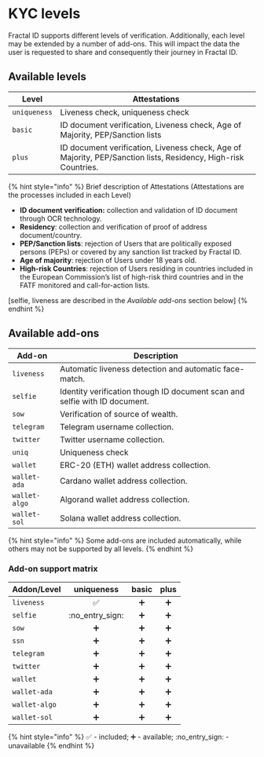 # KYC levels

Fractal ID supports different levels of verification. Additionally, each level may be extended by a number of add-ons. This will impact the data the user is requested to share and consequently their journey in Fractal ID.

## Available levels

| Level        | Attestations                                                                                                   |
| ------------ | -------------------------------------------------------------------------------------------------------------- |
| `uniqueness` | Liveness check, uniqueness check                                                                               |
| `basic`      | ID document verification, Liveness check, Age of Majority, PEP/Sanction lists                                  |
| `plus`       | ID document verification, Liveness check, Age of Majority, PEP/Sanction lists, Residency, High-risk Countries. |

{% hint style="info" %}
Brief description of Attestations (Attestations are the processes included in each Level)

* **ID document verification:** collection and validation of ID document through OCR technology.
* **Residency**: collection and verification of proof of address document/country.&#x20;
* **PEP/Sanction lists**: rejection of Users that are politically exposed persons (PEPs) or covered by any sanction list tracked by Fractal ID.
* **Age of majority**: rejection of Users under 18 years old.
* **High-risk Countries**: rejection of Users residing in countries included in the European Commission’s list of high-risk third countries and in the FATF monitored and call-for-action lists.

\[selfie, liveness are described in the _Available add-ons_ section below]
{% endhint %}

## Available add-ons

| Add-on        | Description                                                                |
| ------------- | -------------------------------------------------------------------------- |
| `liveness`    | Automatic liveness detection and automatic face-match.                     |
| `selfie`      | Identity verification though ID document scan and selfie with ID document. |
| `sow`         | Verification of source of wealth.                                          |
| `telegram`    | Telegram username collection.                                              |
| `twitter`     | Twitter username collection.                                               |
| `uniq`        | Uniqueness check                                                           |
| `wallet`      | ERC-20 (ETH) wallet address collection.                                    |
| `wallet-ada`  | Cardano wallet address collection.                                         |
| `wallet-algo` | Algorand wallet address collection.                                        |
| `wallet-sol`  | Solana wallet address collection.                                          |



{% hint style="info" %}
Some add-ons are included automatically, while others may not be supported by all levels.
{% endhint %}

### Add-on support matrix

| Addon/Level   |     uniqueness    | basic | plus |
| ------------- | :---------------: | :---: | :--: |
| `liveness`    |         ✅         |   ➕   |   ➕  |
| `selfie`      | :no\_entry\_sign: |   ➕   |   ➕  |
| `sow`         |         ➕         |   ➕   |   ➕  |
| `ssn`         |         ➕         |   ➕   |   ➕  |
| `telegram`    |         ➕         |   ➕   |   ➕  |
| `twitter`     |         ➕         |   ➕   |   ➕  |
| `wallet`      |         ➕         |   ➕   |   ➕  |
| `wallet-ada`  |         ➕         |   ➕   |   ➕  |
| `wallet-algo` |         ➕         |   ➕   |   ➕  |
| `wallet-sol`  |         ➕         |   ➕   |   ➕  |

{% hint style="info" %}
✅ - included; ➕ - available; :no\_entry\_sign: - unavailable
{% endhint %}

